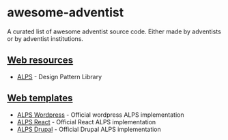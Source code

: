 # awesome-adventist

A curated list of awesome adventist source code.
Either made by adventists or by adventist institutions.

## [Web resources](#web-resources)
  - [ALPS](https://github.com/adventistchurch/alps) - Design Pattern Library
  
## [Web templates](#web-templates)
  - [ALPS Wordpress](https://github.com/adventistchurch/alps-wordpress) - Official wordpress ALPS implementation
  - [ALPS React](https://github.com/adventistchurch/alps-react) - Official React ALPS implementation
  - [ALPS Drupal](https://github.com/adventistchurch/alps-drupal) - Official Drupal ALPS implementation
